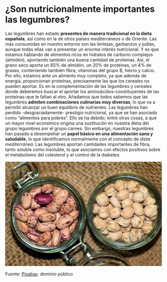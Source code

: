 # ¿Son nutricionalmente importantes las legumbres?

Las legumbres han estado **presentes de manera tradicional en la dieta española**, así como en la de otros países mediterráneos o de Oriente. Las más consumidas en nuestro entorno son las lentejas, garbanzos y judías, aunque todas ellas van a presentar un enorme interés nutricional. Y es que estamos hablando de alimentos ricos en hidratos de carbono complejos (almidón), aportando también una buena cantidad de proteínas. Así, el grano seco aporta un 65% de almidón, un 20% de proteínas, un 4% de grasas, conteniendo también fibra, vitaminas del grupo B, hierro y calcio. Por ello, estamos ante un alimento muy completo, ya que además de energía, proporcionan proteínas, precisamente las que los cereales no pueden aportar. Es en la complementación de las legumbres y cereales donde deberemos buscar el aportar los aminoácidos-constituyentes de las proteínas-que le faltan al otro. Añadamos que todos sabemos que las legumbres **admiten combinaciones culinarias muy diversas**, lo que va a permitir alcanzar un buen equilibrio de nutrientes. Las legumbres han perdido -desgraciadamente- prestigio nutricional, ya que se han asociado como “alimentos para pobres”. Ello se ha debido, entre otras cosas, a que un mayor nivel económico origina una sustitución en nuestra dieta del grupo legumbres por el grupo carnes. Sin embargo, nuestras legumbres han pasado a desempeñar un **papel básico en una alimentación sana y saludable**, lo que identificamos normalmente con el concepto de _dieta mediterránea_. Las legumbres aportan cantidades importantes de fibra, tanto soluble como insoluble, lo que asociamos con efectos positivos sobre el metabolismo del colesterol y el control de la diabetes.


![](img/chickpeas-2014107_1920.jpg)


Fuente: [Pixabay](https://pixabay.com/es/garbanzos-frijoles-2014107/). dominio público